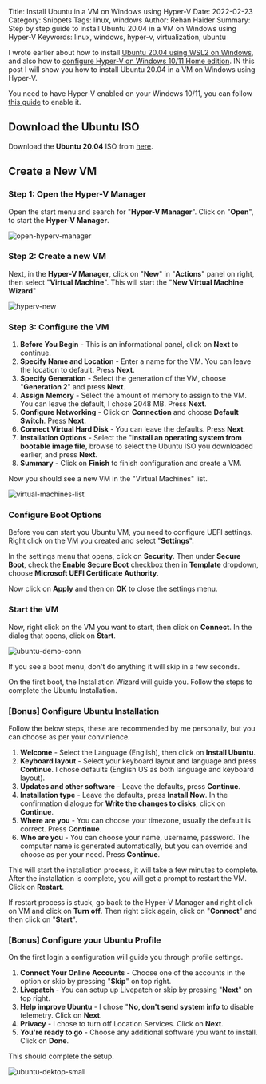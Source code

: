 Title: Install Ubuntu in a VM on Windows using Hyper-V
Date: 2022-02-23
Category: Snippets
Tags: linux, windows
Author: Rehan Haider
Summary: Step by step guide to install Ubuntu 20.04 in a VM on Windows using Hyper-V
Keywords: linux, windows, hyper-v, virtualization, ubuntu

I wrote earlier about how to install [Ubuntu 20.04 using WSL2 on Windows]({filename}99999965-install-wsl2.md), and also how to [configure Hyper-V on Windows 10/11 Home edition]({filename}99999961-enable-hyperv-windows10-home.md). IN this post I will show you how to install Ubuntu 20.04 in a VM on Windows using Hyper-V.

You need to have Hyper-V enabled on your Windows 10/11, you can follow [this guide]({filename}99999961-enable-hyperv-windows10-home.md) to enable it.

## Download the Ubuntu ISO

Download the **Ubuntu 20.04** ISO from [here](https://ubuntu.com/download/desktop).

## Create a New VM

### Step 1: Open the Hyper-V Manager

Open the start menu and search for "**Hyper-V Manager**". Click on "**Open**", to start the **Hyper-V Manager**.

![open-hyperv-manager]({static}/images/s0045/open-hyperv-manager.png)


### Step 2: Create a new VM
Next, in the **Hyper-V Manager**, click on "**New**" in "**Actions**" panel on right, then select "**Virtual Machine**". This will start the "**New Virtual Machine Wizard**"

![hyperv-new]({static}/images/s0045/hyperv-new.png)

### Step 3: Configure the VM
1. **Before You Begin** - This is an informational panel, click on **Next** to continue.
2. **Specify Name and Location** - Enter a name for the VM. You can leave the location to default. Press **Next**.
3. **Specify Generation** - Select the generation of the VM, choose "**Generation 2**" and press **Next**.
4. **Assign Memory** - Select the amount of memory to assign to the VM. You can leave the default, I chose 2048 MB. Press **Next**.
5. **Configure Networking** - Click on **Connection** and choose **Default Switch**. Press **Next**.
6. **Connect Virtual Hard Disk** - You can leave the defaults. Press **Next**.
7. **Installation Options** - Select the "**Install an operating system from bootable image file**, browse to select the Ubuntu ISO you downloaded earlier, and press **Next**.
8. **Summary** - Click on **Finish** to finish configuration and create a VM.


Now you should see a new VM in the "Virtual Machines" list.

![virtual-machines-list]({static}/images/s0045/virtual-machines-list.png)

### Configure Boot Options

Before you can start you Ubuntu VM, you need to configure UEFI settings. Right click on the VM you created and select "**Settings**".

In the settings menu that opens, click on **Security**. Then under **Secure Boot**, check the **Enable Secure Boot** checkbox then in **Template** dropdown, choose **Microsoft UEFI Certificate Authority**.

Now click on **Apply** and then on **OK** to close the settings menu.

### Start the VM

Now, right click on the VM you want to start, then click on **Connect**. In the dialog that opens, click on **Start**.

![ubuntu-demo-conn]({static}/images/s0045/ubuntu-demo-conn.png)

If you see a boot menu, don't do anything it will skip in a few seconds. 

On the first boot, the Installation Wizard will guide you. Follow the steps to complete the Ubuntu Installation. 

### [Bonus] Configure Ubuntu Installation

Follow the below steps, these are recommended by me personally, but you can choose as per your convinience.

1. **Welcome** - Select the Language (English), then click on **Install Ubuntu**.
2. **Keyboard layout** - Select your keyboard layout and language and press **Continue**. I chose defaults (English US as both language and keyboard layout).
3. **Updates and other software** - Leave the defaults, press **Continue**.
4. **Installation type** - Leave the defaults, press **Install Now**. In the confirmation dialogue for **Write the changes to disks**, click on **Continue**.
5. **Where are you** - You can choose your timezone, usually the default is correct. Press **Continue**.
6. **Who are you** - You can choose your name, username, password. The computer name is generated automatically, but you can override and choose as per your need. Press **Continue**. 

This will start the installation process, it will take a few minutes to complete. After the installation is complete, you will get a prompt to restart the VM. Click on **Restart**. 

If restart process is stuck, go back to the Hyper-V Manager and right click on VM and click on **Turn off**. Then right click again, click on "**Connect**" and then click on "**Start**".

### [Bonus] Configure your Ubuntu Profile

On the first login a configuration will guide you through profile settings. 

1. **Connect Your Online Accounts** - Choose one of the accounts in the option or skip by pressing "**Skip**" on top right.
2. **Livepatch** - You can setup up Livepatch or skip by pressing "**Next**" on top right.
3. **Help improve Ubuntu** - I chose "**No, don't send system info** to disable telemetry. Click on **Next**.
4. **Privacy** - I chose to turn off Location Services. Click on **Next**.
5. **You're ready to go** - Choose any additional software you want to install. Click on **Done**.

This should complete the setup. 

![ubuntu-dektop-small]({static}/images/s0045/ubuntu-dektop-small.png)


<!--
### [Bonus] Configure you Ubuntu to be full screen

If you notice above, the resolution and aspect of the VM is not the same as the monitor. You will also not be able to change this in the display settings.

-->